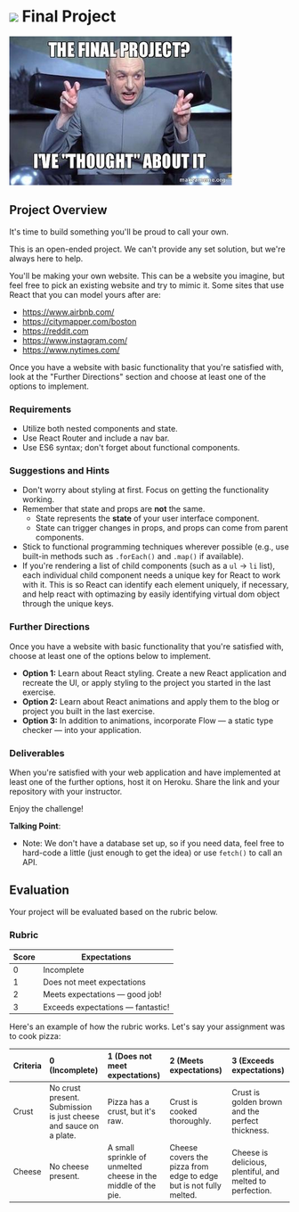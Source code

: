 # ![](https://ga-dash.s3.amazonaws.com/production/assets/logo-9f88ae6c9c3871690e33280fcf557f33.png) Final Project

![final project meme](./assets/meme-final-project.jpg)

## Project Overview

It's time to build something you'll be proud to call your own.

This is an open-ended project. We can't provide any set solution, but we're always here to help.

You'll be making your own website. This can be a website you imagine, but feel free to pick an existing website and try to mimic it. Some sites that use React that you can model yours after are:
  - https://www.airbnb.com/
  - https://citymapper.com/boston
  - https://reddit.com
  - https://www.instagram.com/
  - https://www.nytimes.com/

Once you have a website with basic functionality that you're satisfied with, look at the "Further Directions" section and choose at least one of the options to implement.

### Requirements

* Utilize both nested components and state.
* Use React Router and include a nav bar.
* Use ES6 syntax; don't forget about functional components.


### Suggestions and Hints

- Don't worry about styling at first. Focus on getting the functionality working.
- Remember that state and props are **not** the same.
  - State represents the **state** of your user interface component.
  - State can trigger changes in props, and props can come from parent components.
- Stick to functional programming techniques wherever possible (e.g., use built-in methods such as `.forEach()` and `.map()` if available).
- If you're rendering a list of child components (such as a `ul` -> `li` list), each individual child component needs a unique key for React to work with it. This is so React can identify each element uniquely, if necessary, and help react with optimazing by easily identifying virtual dom object through the unique keys.

### Further Directions

Once you have a website with basic functionality that you're satisfied with, choose at least one of the options below to implement.

* **Option 1:** Learn about React styling. Create a new React application and recreate the UI, or apply styling to the project you started in the last exercise.
* **Option 2:** Learn about React animations and apply them to the blog or project you built in the last exercise.
* **Option 3:** In addition to animations, incorporate Flow — a static type checker — into your application.

### Deliverables

When you're satisfied with your web application and have implemented at least one of the further options, host it on Heroku. Share the link and your repository with your instructor.


Enjoy the challenge!


<aside class="notes">

**Talking Point**:

- Note: We don't have a database set up, so if you need data, feel free to hard-code a little (just enough to get the idea) or use `fetch()` to call an API.


</aside>

## Evaluation

Your project will be evaluated based on the rubric below.

### Rubric

| Score | Expectations |
| ----- | ---------------------------------------------------- |
| 0 | Incomplete |
| 1 | Does not meet expectations |
| 2 | Meets expectations — good job! |
| 3 | Exceeds expectations — fantastic! |


Here's an example of how the rubric works. Let's say your assignment was to cook pizza:

Criteria | **0** (Incomplete) | **1** (Does not meet expectations) | **2** (Meets expectations) | **3** (Exceeds expectations) |
:--- | :--- | :--- | :--- | :---
Crust | No crust present. Submission is just cheese and sauce on a plate. | Pizza has a crust, but it's raw. | Crust is cooked thoroughly.| Crust is golden brown and the perfect thickness.
Cheese | No cheese present. | A small sprinkle of unmelted cheese in the middle of the pie. | Cheese covers the pizza from edge to edge but is not fully melted. | Cheese is delicious, plentiful, and melted to perfection.
